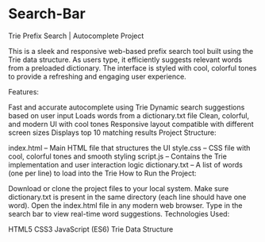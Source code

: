 # Search-Bar
Trie Prefix Search | Autocomplete Project

This is a sleek and responsive web-based prefix search tool built using the Trie data structure. As users type, it efficiently suggests relevant words from a preloaded dictionary. The interface is styled with cool, colorful tones to provide a refreshing and engaging user experience.

Features:

Fast and accurate autocomplete using Trie
Dynamic search suggestions based on user input
Loads words from a dictionary.txt file
Clean, colorful, and modern UI with cool tones
Responsive layout compatible with different screen sizes
Displays top 10 matching results
Project Structure:

index.html – Main HTML file that structures the UI
style.css – CSS file with cool, colorful tones and smooth styling
script.js – Contains the Trie implementation and user interaction logic
dictionary.txt – A list of words (one per line) to load into the Trie
How to Run the Project:

Download or clone the project files to your local system.
Make sure dictionary.txt is present in the same directory (each line should have one word).
Open the index.html file in any modern web browser.
Type in the search bar to view real-time word suggestions.
Technologies Used:

HTML5
CSS3
JavaScript (ES6)
Trie Data Structure

